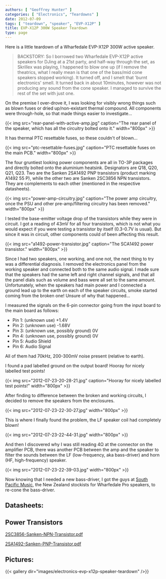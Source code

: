 ```yaml
---
authors: [ "Geoffrey Hunter" ]
categories: [ "Electronics", "Teardowns" ]
date: 2012-07-09
tags: [ "teardown", "speaker", "EVP-X12P" ]
title: EVP-X12P 300W Speaker Teardown
type: page
---
```


Here is a little teardown of a Wharfedale EVP-X12P 300W active speaker.

> BACKSTORY: So I borrowed two Wharfedale EVP-X12P active speakers for DJing at a 21st party, and half-way through the set, as Skrillex was playing, I happened to blow one up (if I remove the theatrics, what I really mean is that one of the bass/mid cone speakers stopped working). It turned off, and I smelt that 'burnt electronics' smell. It turned back in about 10minutes, however was not producing any sound from the cone speaker. I managed to survive the rest of the set with just one.

On the premise I over-drove it, I was looking for visibly wrong things such as blown fuses or dried up/non-existant thermal compound. All components were through-hole, so that made things easier to investigate...

{{< img src="rear-panel-with-active-amp.jpg" caption="The rear panel of the speaker, which has all the circuitry bolted onto it."  width="800px" >}}

It has thermal PTC  resettable fuses, so these couldn't of blown...

{{< img src="ptc-resettable-fuses.jpg" caption="PTC resettable fuses on the main PCB."  width="800px" >}}

The four gruntiest looking power components are all in TO-3P packages and directly bolted onto the aluminium heatsink. Designators are Q18, Q20, Q21, Q23. Two are the Sanken 2SA1492 PNP transistors (product marking A1492 55 P), while the other two are Sanken 2SC3856 NPN transistors. They are complements to each other (mentioned in the respective datasheets).

{{< img src="power-amp-circuitry.jpg" caption="The power amp circuitry, once the PSU and other pre-amp/filtering circuitry has been removed."  width="800px" >}}

I tested the base-emitter voltage drop of the transistors while they were in circuit. I got a reading of 43mV for all four transistors, which is not what you would expect if you were testing a transistor by itself (0.3-0.7V is usual). But since it was in circuit, other components could of been affecting this result.

{{< img src="a1492-power-transistor.jpg" caption="The SCA1492 power transistor."  width="800px" >}}

Since I had two speakers, one working, and one not, the next thing to try was a differential diagnosis. I removed the electronics panel from the working speaker and connected both to the same audio signal. I made sure that the speakers had the same left and right channel signals, and that all the panel dials such as volume and bass were all set to the same amount. Unfortunately, when the speakers had main power and I connected a ground lead up to the earth on each of the speaker circuits, smoke started coming from the broken one! Unsure of why that happened...

I measured the signals on the 6-pin connector going from the input board to the main board as follows:

* Pin 1: (unknown use) +1.4V
* Pin 2: (unknown use) -1.68V
* Pin 3: (unknown use, possibly ground) 0V
* Pin 4: (unknown use, possibly ground) 0V
* Pin 5: Audio Shield
* Pin 6: Audio Signal

All of them had 70kHz, 200-300mV noise present (relative to earth).

I found a pad labelled ground on the output board! Hooray for nicely labelled test points!

{{< img src="2012-07-23-20-28-21.jpg" caption="Hooray for nicely labelled test points!"  width="800px" >}}

After finding to difference between the broken and working circuits, I decided to remove the speakers from the enclosures.

{{< img src="2012-07-23-22-30-27.jpg"   width="800px" >}}

This is where I finally found the problem, the LF speaker coil had completely blown!

{{< img src="2012-07-23-22-44-31.jpg"   width="800px" >}}

And then I discovered why I was still reading 4Ω at the connector on the amplifier PCB, there was another PCB between the amp and the speaker to filter the sounds between the LF (low-frequency, aka bass-driver) and horn (HF, high-frequency) speaker.

{{< img src="2012-07-23-22-39-03.jpg"   width="800px" >}}

Now knowing that I needed a new bass-driver, I got the guys at [South Pacific Music](http://www.southpacmusic.co.nz/), the New Zealand stockists for Wharfedale Pro speakers, to re-cone the bass-driver.

## Datasheets:

## Power Transistors

[2SC3856-Sanken-NPN-Transistor.pdf](/images/2012/07/2SC3856-Sanken-NPN-Transistor.pdf)

[2SA1492-Sanken-PNP-Transistor.pdf](/images/2012/07/2SA1492-Sanken-PNP-Transistor.pdf)

## Pictures:

{{< gallery dir="images/electronics-evp-x12p-speaker-teardown" />}}
